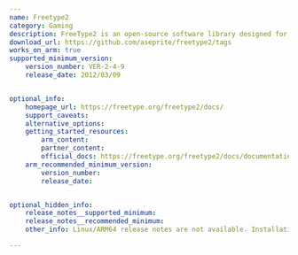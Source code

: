 ```yaml
---
name: Freetype2
category: Gaming
description: FreeType2 is an open-source software library designed for rendering fonts. It is widely used in many applications, including operating systems, game engines, and graphic design tools, to render high-quality text.
download_url: https://github.com/aseprite/freetype2/tags
works_on_arm: true
supported_minimum_version:
    version_number: VER-2-4-9
    release_date: 2012/03/09


optional_info:
    homepage_url: https://freetype.org/freetype2/docs/
    support_caveats:
    alternative_options:
    getting_started_resources:
        arm_content:
        partner_content:
        official_docs: https://freetype.org/freetype2/docs/documentation.html
    arm_recommended_minimum_version:
        version_number:
        release_date:


optional_hidden_info:
    release_notes__supported_minimum:
    release_notes__recommended_minimum:
    other_info: Linux/ARM64 release notes are not available. Installation and testing are done via the [tar archive](https://github.com/aseprite/freetype2/releases/tag/VER-2-4-9).

---
```


